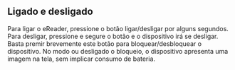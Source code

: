 ## Ligado e desligado 

Para ligar o eReader, pressione o botão ligar/desligar por alguns segundos. Para desligar, pressione e segure o botão e o dispositivo irá se desligar. Basta premir brevemente este botão para bloquear/desbloquear o dispositivo. No modo ou desligado o bloqueio, o dispositivo apresenta uma imagem na tela, sem implicar consumo de bateria.
